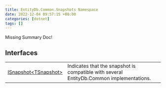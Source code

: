 ```yaml
---
title: EntityDb.Common.Snapshots Namespace
date: 2022-12-04 09:57:15 +00:00
categories: [dotnet]
tags: []
---
```


Missing Summary Doc!
## Interfaces
<table><tr><td><!--/posts/dotnet-entitydb-common-snapshots-isnapshot`1--><a href='#'>ISnapshot&lt;TSnapshot&gt;</a></td><td>
Indicates that the snapshot is compatible with several EntityDb.Common implementations.
</td></tr></table>
